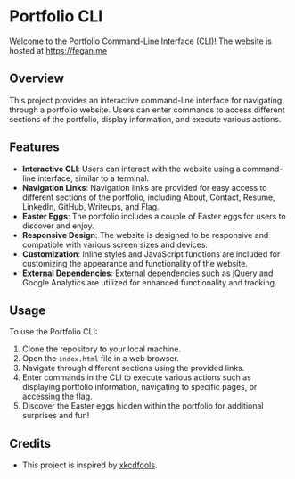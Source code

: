 # Portfolio CLI

Welcome to the Portfolio Command-Line Interface (CLI)! The website is hosted at https://fegan.me

## Overview

This project provides an interactive command-line interface for navigating through a portfolio website. Users can enter commands to access different sections of the portfolio, display information, and execute various actions.

## Features

- **Interactive CLI**: Users can interact with the website using a command-line interface, similar to a terminal.
- **Navigation Links**: Navigation links are provided for easy access to different sections of the portfolio, including About, Contact, Resume, LinkedIn, GitHub, Writeups, and Flag.
- **Easter Eggs**: The portfolio includes a couple of Easter eggs for users to discover and enjoy.
- **Responsive Design**: The website is designed to be responsive and compatible with various screen sizes and devices.
- **Customization**: Inline styles and JavaScript functions are included for customizing the appearance and functionality of the website.
- **External Dependencies**: External dependencies such as jQuery and Google Analytics are utilized for enhanced functionality and tracking.

## Usage

To use the Portfolio CLI:

1. Clone the repository to your local machine.
2. Open the `index.html` file in a web browser.
3. Navigate through different sections using the provided links.
4. Enter commands in the CLI to execute various actions such as displaying portfolio information, navigating to specific pages, or accessing the flag.
5. Discover the Easter eggs hidden within the portfolio for additional surprises and fun!

## Credits

- This project is inspired by [xkcdfools](http://github.com/chromakode/xkcdfools).
